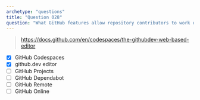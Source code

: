 ```yaml
---
archetype: "questions"
title: "Question 028"
question: "What GitHub features allow repository contributors to work on simple code changes directly through the web browser? (Choose two.)"
---
```



> https://docs.github.com/en/codespaces/the-githubdev-web-based-editor
- [x] GitHub Codespaces
- [x] github.dev editor
- [ ] GitHub Projects
- [ ] GitHub Dependabot
- [ ] GitHub Remote
- [ ] GitHub Online
